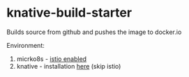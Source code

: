 # knative-build-starter

Builds source from github and pushes the image to docker.io

Environment:
 1. micrko8s - [istio enabled](https://itnext.io/microk8s-puts-up-its-istio-and-sails-away-104c5a16c3c2)
 2. knative - installation [here](https://github.com/knative/docs/blob/master/install/Knative-with-any-k8s.md) (skip istio)
